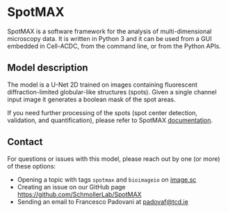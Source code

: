 # SpotMAX
SpotMAX is a software framework for the analysis of multi-dimensional microscopy 
data. It is written in Python 3 and it can be used from a GUI embedded in Cell-ACDC, 
from the command line, or from the Python APIs.

## Model description
The model is a U-Net 2D trained on images containing fluorescent diffraction-limited 
globular-like structures (spots). Given a single channel input image it generates 
a boolean mask of the spot areas. 

If you need further processing of the spots (spot center detection, validation, 
and quantification), please refer to SpotMAX [documentation](https://spotmax.readthedocs.io/en/latest/). 

## Contact

For questions or issues with this model, please reach out by one (or more) of these options:
- Opening a topic with tags `spotmax` and `bioimageio` on [image.sc](https://forum.image.sc/)
- Creating an issue on our GitHub page https://github.com/SchmollerLab/SpotMAX
- Sending an email to Francesco Padovani at [padovaf@tcd.ie](mailto:padovaf@tcd.ie)